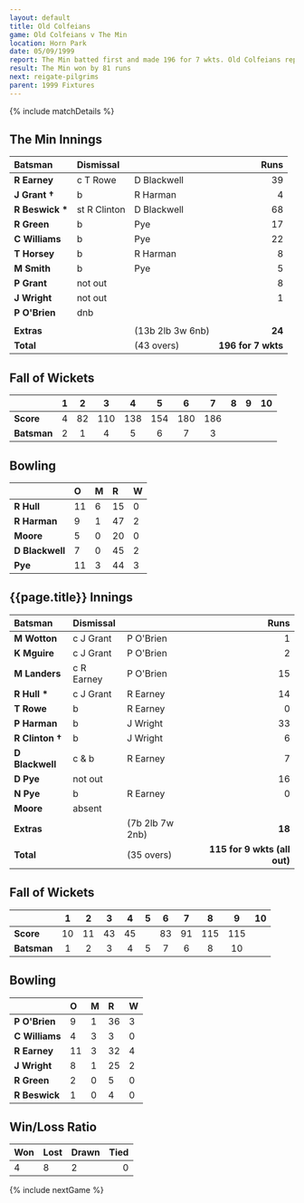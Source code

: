 ```yaml
---
layout: default
title: Old Colfeians
game: Old Colfeians v The Min
location: Horn Park
date: 05/09/1999
report: The Min batted first and made 196 for 7 wkts. Old Colfeians replied with 115 all out
result: The Min won by 81 runs
next: reigate-pilgrims
parent: 1999 Fixtures
---
```


{% include matchDetails %}


## The Min Innings

| Batsman | Dismissal |  | Runs |
|:---|:---|---|---:|
| **R Earney** | c T Rowe | D Blackwell | 39 |
| **J Grant &#8224;** | b | R Harman | 4 |
| **R Beswick &#42;** | st R Clinton | D Blackwell | 68 |
| **R Green** | b | Pye | 17 |
| **C Williams** | b | Pye | 22 |
| **T Horsey** | b | R Harman | 8 |
| **M Smith** | b | Pye | 5 |
| **P Grant** | not out |  | 8 |
| **J Wright** | not out |  | 1 |
| **P O'Brien** | dnb |  |  |
|  |  |  |  |
| **Extras** | | (13b 2lb 3w 6nb) | **24** |
| **Total** | | (43 overs) | **196 for 7 wkts** |

## Fall of Wickets

| | 1 | 2 | 3 | 4 | 5 | 6 | 7 | 8 | 9 | 10 |
|---|:---:|:---:|:---:|:---:|:---:|:---:|:---:|:---:|:---:|:---:|
| **Score** | 4 | 82 | 110 | 138 | 154 | 180 | 186 |  |  |  |
| **Batsman** | 2 | 1 | 4 | 5 | 6 | 7 | 3 |  |  |  |

## Bowling

| | O | M | R | W |
|---|:---|:---|:---|:---|
| **R Hull** | 11 | 6 | 15 | 0 |
| **R Harman** | 9 | 1 | 47 | 2 |
| **Moore** | 5 | 0 | 20 | 0 |
| **D Blackwell** | 7 | 0 | 45 | 2 |
| **Pye** | 11 | 3 | 44 | 3 |

## {{page.title}} Innings

| Batsman | Dismissal |  | Runs |
|:---|:---|---|---:|
| **M Wotton** | c J Grant | P O'Brien | 1 |
| **K Mguire** | c J Grant | P O'Brien | 2 |
| **M Landers** | c R Earney | P O'Brien | 15 |
| **R Hull &#42;** | c J Grant | R Earney | 14 |
| **T Rowe** | b | R Earney | 0 |
| **P Harman** | b | J Wright | 33 |
| **R Clinton &#8224;** | b | J Wright | 6 |
| **D Blackwell** | c & b | R Earney | 7 |
| **D Pye** | not out |  | 16 |
| **N Pye** | b | R Earney | 0 |
| **Moore** | absent |  |  |
| **Extras** | | (7b 2lb 7w 2nb) | **18** |
| **Total** | | (35 overs) | **115 for 9 wkts (all out)** |

## Fall of Wickets

| | 1 | 2 | 3 | 4 | 5 | 6 | 7 | 8 | 9 | 10 |
|---|:---:|:---:|:---:|:---:|:---:|:---:|:---:|:---:|:---:|:---:|
| **Score** | 10 | 11 | 43 | 45 |  | 83 | 91 | 115 | 115 |  |
| **Batsman** | 1 | 2 | 3 | 4 | 5 | 7 | 6 | 8 | 10 |  |

## Bowling

| | O | M | R | W |
|---|:---|:---|:---|:---|
| **P O'Brien** | 9 | 1 | 36 | 3 |
| **C Williams** | 4 | 3 | 3 | 0 |
| **R Earney** | 11 | 3 | 32 | 4 |
| **J Wright** | 8 | 1 | 25 | 2 |
| **R Green** | 2 | 0 | 5 | 0 |
| **R Beswick** | 1 | 0 | 4 | 0 |

## Win/Loss Ratio

| Won | Lost | Drawn | Tied |
|:---|:---|:---|---:|
| 4 | 8 | 2 | 0 |

{% include nextGame %}